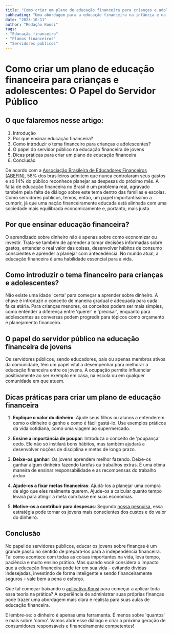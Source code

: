 ```yaml
---
title: "Como criar um plano de educação financeira para crianças e adolescentes: O Papel do Servidor Público"
subheading: "Uma abordagem para a educação financeira na infância e na adolescência, direcionada especialmente aos servidores públicos."
date: "2023-10-11"
author: "Redação Konsi"
tags:
- "Educação financeira"
- "Planos financeiros"
- "Servidores públicos"
---
```


# Como criar um plano de educação financeira para crianças e adolescentes: O Papel do Servidor Público

## O que falaremos nesse artigo:
1. Introdução
2. Por que ensinar educação financeira?
3. Como introduzir o tema financeiro para crianças e adolescentes?
4. O papel do servidor público na educação financeira de jovens
5. Dicas práticas para criar um plano de educação financeira
6. Conclusão

De acordo com a [Associação Brasileira de Educadores Financeiros (ABEFIN)](https://abefin.org.br/), 58% dos brasileiros admitem que nunca controlaram seus gastos e só 14% do público reconhece planejar as despesas do próximo mês. A falta de educação financeira no Brasil é um problema real, agravado também pela falta de diálogo sobre este tema dentro das famílias e escolas. Como servidores públicos, temos, então, um papel importantíssimo a cumprir, já que uma nação financeiramente educada está alinhada com uma sociedade mais equilibrada economicamente e, portanto, mais justa.

## Por que ensinar educação financeira?

O aprendizado sobre dinheiro não é apenas sobre como economizar ou investir. Trata-se também de aprender a tomar decisões informadas sobre gastos, entender o real valor das coisas, desenvolver hábitos de consumo conscientes e aprender a planejar com antecedência. No mundo atual, a educação financeira é uma habilidade essencial para a vida.

## Como introduzir o tema financeiro para crianças e adolescentes?

Não existe uma idade 'certa' para começar a aprender sobre dinheiro. A chave é introduzir o conceito de maneira gradual e adequada para cada faixa etária. Para crianças menores, os conceitos podem ser mais simples, como entender a diferença entre 'querer' e 'precisar', enquanto para adolescentes as conversas podem progredir para tópicos como orçamento e planejamento financeiro. 

## O papel do servidor público na educação financeira de jovens

Os servidores públicos, sendo educadores, pais ou apenas membros ativos da comunidade, têm um papel vital a desempenhar para melhorar a educação financeira entre os jovens. A ocupação permite influenciar positivamente ao ser exemplo em casa, na escola ou em qualquer comunidade em que atuem. 

## Dicas práticas para criar um plano de educação financeira

1. **Explique o valor do dinheiro**: Ajude seus filhos ou alunos a entenderem como o dinheiro é ganho e como é fácil gastá-lo. Use exemplos práticos da vida cotidiana, como uma viagem ao supermercado.

2. **Ensine a importância de poupar**: Introduza o conceito de 'poupança' cedo. Ele não só instilará bons hábitos, mas também ajudará a desenvolver noções de disciplina e metas de longo prazo.

3. **Deixe-os ganhar**: Os jovens aprendem melhor fazendo. Deixe-os ganhar algum dinheiro fazendo tarefas ou trabalhos extras. É uma ótima maneira de ensinar responsabilidade e as recompensas do trabalho árduo.

4. **Ajude-os a fixar metas financeiras**: Ajudá-los a planejar uma compra de algo que eles realmente querem. Ajude-os a calcular quanto tempo levará para atingir a meta com base em suas economias. 

5. **Motive-os a contribuir para despesas**: Segundo [nossa pesquisa](https://www.konsi.com.br/postagens/a-importncia-da-educao-financeira-para-servidores-pblicos-e-como-implement-la-em-sua-vida), essa estratégia pode tornar os jovens mais conscientes dos custos e do valor do dinheiro. 

## Conclusão

No papel de servidores públicos, educar os jovens sobre finanças é um grande passo no sentido de prepará-los para a independência financeira. Tal como acontece com todas as coisas importantes na vida, leva tempo, paciência e muito ensino prático. Mas quando você considera o impacto que a educação financeira pode ter em sua vida - evitando dívidas indesejadas, investindo de forma inteligente e sendo financeiramente seguros - vale bem a pena o esforço. 

Que tal começar baixando o [aplicativo Konsi](https://www.konsi.com.br/download) para começar a aplicar toda essa teoria na prática? A experiência de administrar suas próprias finanças pode trazer uma abordagem mais clara e realista para suas aulas de educação financeira. 

E lembre-se: o dinheiro é apenas uma ferramenta. É menos sobre 'quantos' e mais sobre 'como'. Vamos abrir esse diálogo e criar a próxima geração de consumidores responsáveis e financeiramente competentes!
